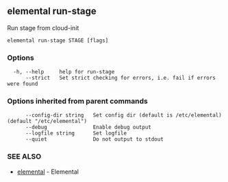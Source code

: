 ## elemental run-stage

Run stage from cloud-init

```
elemental run-stage STAGE [flags]
```

### Options

```
  -h, --help     help for run-stage
      --strict   Set strict checking for errors, i.e. fail if errors were found
```

### Options inherited from parent commands

```
      --config-dir string   Set config dir (default is /etc/elemental) (default "/etc/elemental")
      --debug               Enable debug output
      --logfile string      Set logfile
      --quiet               Do not output to stdout
```

### SEE ALSO

* [elemental](elemental.md)	 - Elemental

